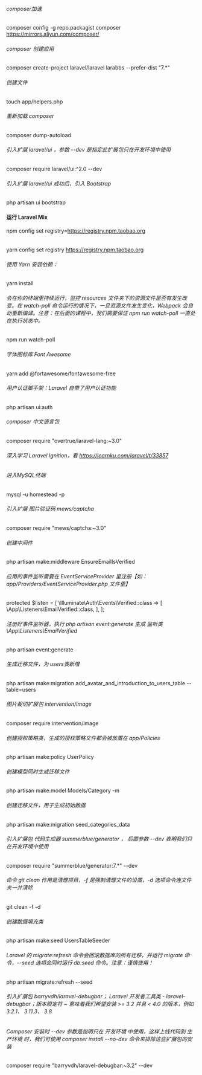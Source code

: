 ###### composer加速
composer config -g repo.packagist composer https://mirrors.aliyun.com/composer/

###### composer 创建应用
composer create-project laravel/laravel larabbs --prefer-dist "7.*"

###### 创建文件
touch app/helpers.php

###### 重新加载 composer
composer dump-autoload

###### 引入扩展 laravel/ui ，参数 --dev 是指定此扩展包只在开发环境中使用
composer require laravel/ui:^2.0 --dev
###### 引入扩展 laravel/ui 成功后，引入 Bootstrap
php artisan ui bootstrap

#### 运行 Laravel Mix
npm config set registry=https://registry.npm.taobao.org
######
yarn config set registry https://registry.npm.taobao.org

###### 使用 Yarn 安装依赖：
yarn install

######  会在你的终端里持续运行，监控 resources 文件夹下的资源文件是否有发生改变。在 watch-poll 命令运行的情况下，一旦资源文件发生变化，Webpack 会自动重新编译。注意：在后面的课程中，我们需要保证 npm run watch-poll 一直处在执行状态中。
npm run watch-poll

###### 字体图标库 Font Awesome
yarn add @fortawesome/fontawesome-free

###### 用户认证脚手架：Laravel 自带了用户认证功能
php artisan ui:auth

###### composer 中文语言包
composer require "overtrue/laravel-lang:~3.0"

###### 深入学习 Laravel Ignition，看 https://learnku.com/laravel/t/33857

###### 进入MySQL终端
mysql -u homestead -p

###### 引入扩展 图片验证码 mews/captcha
composer require "mews/captcha:~3.0"

###### 创建中间件
php artisan make:middleware EnsureEmailIsVerified

###### 应用的事件监听需要在 EventServiceProvider 里注册【如：app/Providers/EventServiceProvider.php 文件里】
protected $listen = [
    \Illuminate\Auth\Events\Verified::class => [
        \App\Listeners\EmailVerified::class,
    ],
];
###### 注册好事件监听器，执行 php artisan event:generate 生成 监听类 \App\Listeners\EmailVerified
php artisan event:generate 

###### 生成迁移文件，为 users表新增 
php artisan make:migration add_avatar_and_introduction_to_users_table --table=users

###### 图片裁切扩展包 intervention/image
composer require intervention/image

###### 创建授权策略类，生成的授权策略文件都会被放置在 app/Policies
php artisan make:policy UserPolicy

###### 创建模型同时生成迁移文件
php artisan make:model Models/Category -m

###### 创建迁移文件，用于生成初始数据
php artisan make:migration seed_categories_data

###### 引入扩展包 代码生成器 summerblue/generator ， 后置参数 --dev 表明我们只在开发环境中使用
composer require "summerblue/generator:7.*" --dev

###### 命令 git clean 作用是清理项目，-f 是强制清理文件的设置，-d 选项命令连文件夹一并清除
git clean -f -d 

###### 创建数据填充类
php artisan make:seed UsersTableSeeder

###### Laravel 的 migrate:refresh 命令会回滚数据库的所有迁移，并运行 migrate 命令，--seed 选项会同时运行 db:seed 命令。注意：谨慎使用！
php artisan migrate:refresh --seed

###### 引入扩展包 barryvdh/laravel-debugbar； Laravel 开发者工具类 - laravel-debugbar；版本限定符 ~ 意味着我们希望安装 >= 3.2 并且 < 4.0 的版本，例如 3.2.1、 3.11.3、 3.8
###### Composer 安装时 --dev 参数是指明只在 开发环境 中使用，这样上线代码到 生产环境 时，我们可使用 composer install --no-dev 命令来排除这些扩展包的安装
composer require "barryvdh/laravel-debugbar:~3.2" --dev




